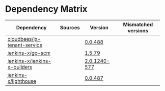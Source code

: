 # Dependency Matrix

Dependency | Sources | Version | Mismatched versions
---------- | ------- | ------- | -------------------
[cloudbees/jx-tenant-service](https://github.com/cloudbees/jx-tenant-service) |  | [0.0.488](https://github.com/cloudbees/jx-tenant-service/releases/tag/v0.0.488) | 
[jenkins-x/go-scm](https://github.com/jenkins-x/go-scm) |  | [1.5.79]() | 
[jenkins-x/jenkins-x-builders](https://github.com/jenkins-x/jenkins-x-builders) |  | [2.0.1240-577]() | 
[jenkins-x/lighthouse](https://github.com/jenkins-x/lighthouse) |  | [0.0.487]() | 
